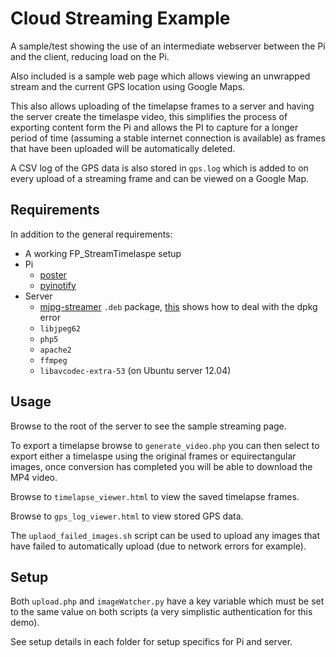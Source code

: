 Cloud Streaming Example
=======================

A sample/test showing the use of an intermediate webserver between the Pi and the client, reducing load on the Pi.

Also included is a sample web page which allows viewing an unwrapped stream and the current GPS location using Google Maps.

This also allows uploading of the timelapse frames to a server and having the server create the timelaspe video, this simplifies the process of exporting content form the Pi and allows the PI to capture for a longer period of time (assuming a stable internet connection is available) as frames that have been uploaded will be automatically deleted.

A CSV log of the GPS data is also stored in ```gps.log``` which is added to on every upload of a streaming frame and can be viewed on a Google Map.

Requirements
------------

In addition to the general requirements:

-	A working FP_StreamTimelaspe setup
-	Pi
	-	[poster](https://pypi.python.org/pypi/poster/)
	-	[pyinotify](https://github.com/seb-m/pyinotify)
-	Server
	-	[mjpg-streamer](http://sourceforge.net/projects/mjpg-streamer/) ```.deb``` package, [this](http://liangsun.org/posts/resolve-error-version-number-does-not-start-with-digit) shows how to deal with the dpkg error
	-	```libjpeg62```
	-	```php5```
	-	```apache2```
	-	```ffmpeg```
	-	```libavcodec-extra-53``` (on Ubuntu server 12.04)

Usage
-----

Browse to the root of the server to see the sample streaming page.

To export a timelapse browse to ```generate_video.php``` you can then select to export either a timelaspe using the original frames or equirectangular images, once conversion has completed you will be able to download the MP4 video.

Browse to ```timelapse_viewer.html``` to view the saved timelapse frames.

Browse to ```gps_log_viewer.html``` to view stored GPS data.

The ```uplaod_failed_images.sh``` script can be used to upload any images that have failed to automatically upload (due to network errors for example).

Setup
-----

Both ```upload.php``` and ```imageWatcher.py``` have a key variable which must be set to the same value on both scripts (a very simplistic authentication for this demo).

See setup details in each folder for setup specifics for Pi and server.